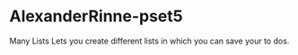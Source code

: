 # AlexanderRinne-pset5
Many Lists
Lets you create different lists in which you can save your to dos.

